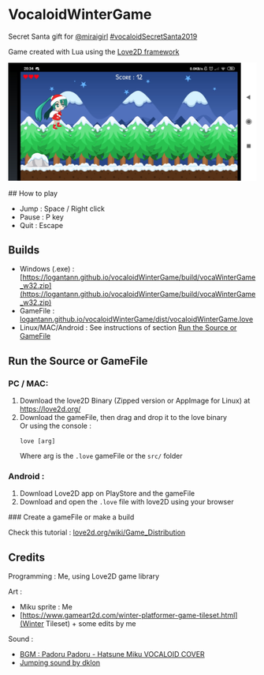 # VocaloidWinterGame
Secret Santa gift for [@miraigirl](https://www.instagram.com/miraigirl01/) [#vocaloidSecretSanta2019](https://www.instagram.com/explore/tags/vocaloidsecretsanta2019)  

Game created with Lua using the [Love2D framework](https://love2d.org/)

<p align=center>
    <img src="images/love.jpg" alt="android screen"/>
</p>
## How to play

* Jump : Space / Right click
* Pause : P key
* Quit : Escape

## Builds

* Windows (.exe) : [https://logantann.github.io/vocaloidWinterGame/build/vocaWinterGame_w32.zip](https://logantann.github.io/vocaloidWinterGame/build/vocaWinterGame_w32.zip)
* GameFile : [logantann.github.io/vocaloidWinterGame/dist/vocaloidWinterGame.love](https://logantann.github.io/vocaloidWinterGame/dist/vocaloidWinterGame.love)
* Linux/MAC/Android : See instructions of section [Run the Source or GameFile](#Run-the-Source-or-GameFile)

## Run the Source or GameFile

### PC / MAC:

1.	Download the love2D Binary (Zipped version or AppImage for Linux) at https://love2d.org/
2.	Download the gameFile, then drag and drop it to the love binary  
	Or using the console :
	```
	love [arg]
	```
	Where arg is the `.love` gameFile or the `src/` folder

### Android :

1. Download Love2D app on PlayStore and the gameFile
2. Download and open the `.love` file with love2D using your browser
<p align="center>
    <img alt="open using chrome" src="images/open.jpg"/>
</p>
### Create a gameFile or make a build

Check this tutorial : [love2d.org/wiki/Game_Distribution](https://love2d.org/wiki/Game_Distribution)

## Credits

Programming : Me, using Love2D game library

Art :
* Miku sprite : Me
* [https://www.gameart2d.com/winter-platformer-game-tileset.html](Winter Tileset) + some edits by me

Sound :
* [BGM : Padoru Padoru - Hatsune Miku VOCALOID COVER](https://www.youtube.com/watch?v=-rZp4kMSjzQ)
* [Jumping sound by dklon](https://opengameart.org/content/platformer-jumping-sounds)
